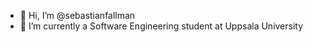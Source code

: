 - 👋 Hi, I’m @sebastianfallman
- 🌱 I’m currently a Software Engineering student at Uppsala University 
<!--- 💞️ I’m looking to collaborate on ...
- 📫 How to reach me ...

<!---
sebastianfallman/sebastianfallman is a ✨ special ✨ repository because its `README.md` (this file) appears on your GitHub profile.
You can click the Preview link to take a look at your changes.
--->
